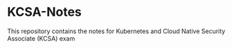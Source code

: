 # KCSA-Notes
This repository contains the notes for Kubernetes and Cloud Native Security Associate (KCSA) exam
